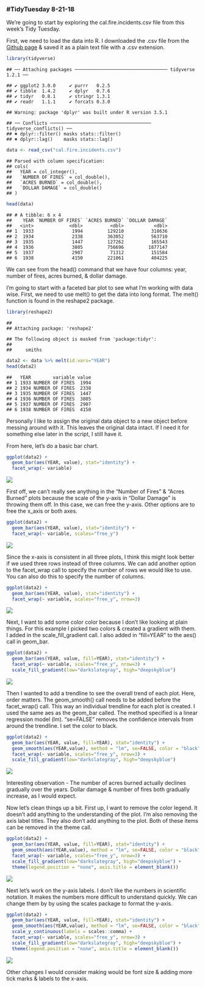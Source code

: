 
### \#TidyTuesday 8-21-18

We’re going to start by exploring the cal.fire.incidents.csv file from
this week’s Tidy Tuesday.

First, we need to load the data into R. I downloaded the .csv file from
the [Github
page](https://raw.githubusercontent.com/rfordatascience/tidytuesday/master/data/2018-08-21/cal-fire-incidents.csv)
& saved it as a plain text file with a .csv
    extension.

``` r
library(tidyverse)
```

    ## ── Attaching packages ────────────────────────────────── tidyverse 1.2.1 ──

    ## ✔ ggplot2 3.0.0     ✔ purrr   0.2.5
    ## ✔ tibble  1.4.2     ✔ dplyr   0.7.6
    ## ✔ tidyr   0.8.1     ✔ stringr 1.3.1
    ## ✔ readr   1.1.1     ✔ forcats 0.3.0

    ## Warning: package 'dplyr' was built under R version 3.5.1

    ## ── Conflicts ───────────────────────────────────── tidyverse_conflicts() ──
    ## ✖ dplyr::filter() masks stats::filter()
    ## ✖ dplyr::lag()    masks stats::lag()

``` r
data <- read_csv("cal.fire.incidents.csv")
```

    ## Parsed with column specification:
    ## cols(
    ##   YEAR = col_integer(),
    ##   `NUMBER OF FIRES` = col_double(),
    ##   `ACRES BURNED` = col_double(),
    ##   `DOLLAR DAMAGE` = col_double()
    ## )

``` r
head(data)
```

    ## # A tibble: 6 x 4
    ##    YEAR `NUMBER OF FIRES` `ACRES BURNED` `DOLLAR DAMAGE`
    ##   <int>             <dbl>          <dbl>           <dbl>
    ## 1  1933              1994         129210          318636
    ## 2  1934              2338         363052          563710
    ## 3  1935              1447         127262          165543
    ## 4  1936              3805         756696         1877147
    ## 5  1937              2907          71312          151584
    ## 6  1938              4150         221061          404225

We can see from the head() command that we have four columns: year,
number of fires, acres burned, & dollar damage.

I’m going to start with a faceted bar plot to see what I’m working with
data wise. First, we need to use melt() to get the data into long
format. The melt() function is found in the reshape2 package.

``` r
library(reshape2)
```

    ## 
    ## Attaching package: 'reshape2'

    ## The following object is masked from 'package:tidyr':
    ## 
    ##     smiths

``` r
data2 <- data %>% melt(id.vars="YEAR")
head(data2)
```

    ##   YEAR        variable value
    ## 1 1933 NUMBER OF FIRES  1994
    ## 2 1934 NUMBER OF FIRES  2338
    ## 3 1935 NUMBER OF FIRES  1447
    ## 4 1936 NUMBER OF FIRES  3805
    ## 5 1937 NUMBER OF FIRES  2907
    ## 6 1938 NUMBER OF FIRES  4150

Personally I like to assign the original data object to a new object
before messing around with it. This leaves the original data intact. If
I need it for something else later in the script, I still have it.

From here, let’s do a basic bar chart.

``` r
ggplot(data2) +
  geom_bar(aes(YEAR, value), stat="identity") +
  facet_wrap(~ variable)
```

![](1_files/figure-gfm/unnamed-chunk-3-1.png)<!-- -->

First off, we can’t really see anything in the “Number of Fires” &
“Acres Burned” plots because the scale of the y-axis in “Dollar
Damage” is throwing them off. In this case, we can free the y-axis.
Other options are to free the x\_axis or both axes.

``` r
ggplot(data2) +
  geom_bar(aes(YEAR, value), stat="identity") +
  facet_wrap(~ variable, scales="free_y")
```

![](1_files/figure-gfm/unnamed-chunk-4-1.png)<!-- -->

Since the x-axis is consistent in all three plots, I think this might
look better if we used three rows instead of three columns. We can add
another option to the facet\_wrap call to specify the number of rows we
would like to use. You can also do this to specify the number of
columns.

``` r
ggplot(data2) +
  geom_bar(aes(YEAR, value), stat="identity") +
  facet_wrap(~ variable, scales="free_y", nrow=3)
```

![](1_files/figure-gfm/unnamed-chunk-5-1.png)<!-- -->

Next, I want to add some color color because I don’t like looking at
plain things. For this example I picked two colors & created a gradient
with them. I added in the scale\_fill\_gradient call. I also added in
“fill=YEAR” to the aes() call in geom\_bar.

``` r
ggplot(data2) +
  geom_bar(aes(YEAR, value, fill=YEAR), stat="identity") +
  facet_wrap(~ variable, scales="free_y", nrow=3) +
  scale_fill_gradient(low="darkslategray", high="deepskyblue")
```

![](1_files/figure-gfm/unnamed-chunk-6-1.png)<!-- -->

Then I wanted to add a trendline to see the overall trend of each plot.
Here, order matters. The geom\_smooth() call needs to be added before
the facet\_wrap() call. This way an individual trendline for each plot
is created. I used the same aes as the geom\_bar called. The method
specified is a linear regression model (lm). “se=FALSE” removes the
confidence intervals from around the trendline. I set the color to
black.

``` r
ggplot(data2) +
  geom_bar(aes(YEAR, value, fill=YEAR), stat="identity") +
  geom_smooth(aes(YEAR,value), method = "lm", se=FALSE, color = "black") +
  facet_wrap(~ variable, scales="free_y", nrow=3) +
  scale_fill_gradient(low="darkslategray", high="deepskyblue")
```

![](1_files/figure-gfm/unnamed-chunk-7-1.png)<!-- -->

Interesting observation - The number of acres burned actually declines
gradually over the years. Dollar damage & number of fires both gradually
increase, as I would expect.

Now let’s clean things up a bit. First up, I want to remove the color
legend. It doesn’t add anything to the understanding of the plot. I’m
also removing the axis label titles. They also don’t add anything to the
plot. Both of these items can be removed in the theme call.

``` r
ggplot(data2) +
  geom_bar(aes(YEAR, value, fill=YEAR), stat="identity") +
  geom_smooth(aes(YEAR,value), method = "lm", se=FALSE, color = "black") +
  facet_wrap(~ variable, scales="free_y", nrow=3) +
  scale_fill_gradient(low="darkslategray", high="deepskyblue") +
  theme(legend.position = "none", axis.title = element_blank())
```

![](1_files/figure-gfm/unnamed-chunk-8-1.png)<!-- -->

Next let’s work on the y-axis labels. I don’t like the numbers in
scientific notation. It makes the numbers more difficult to understand
quickly. We can change them by by using the scales package to format the
y-axis.

``` r
ggplot(data2) +
  geom_bar(aes(YEAR, value, fill=YEAR), stat="identity") +
  geom_smooth(aes(YEAR,value), method = "lm", se=FALSE, color = "black") +
  scale_y_continuous(labels = scales::comma) +
  facet_wrap(~ variable, scales="free_y", nrow=3) +
  scale_fill_gradient(low="darkslategray", high="deepskyblue") +
  theme(legend.position = "none", axis.title = element_blank())
```

![](1_files/figure-gfm/unnamed-chunk-9-1.png)<!-- -->

Other changes I would consider making would be font size & adding more
tick marks & labels to the x-axis.
